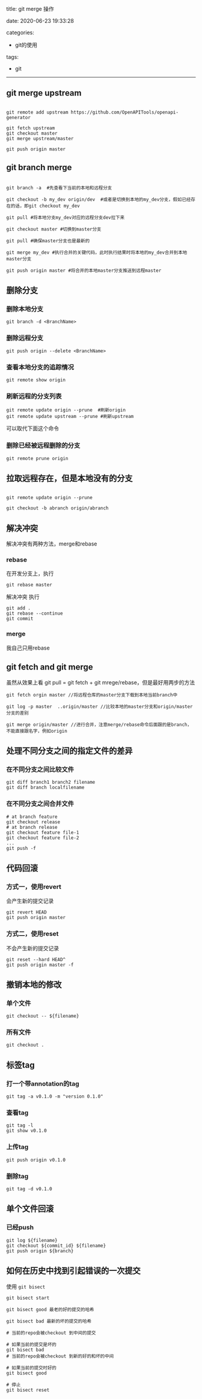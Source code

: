 title: git merge 操作

date: 2020-06-23 19:33:28

categories:
- git的使用

tags:
- git
---

## git merge upstream

```

git remote add upstream https://github.com/OpenAPITools/openapi-generator

git fetch upstream
git checkout master
git merge upstream/master

git push origin master

```

<!--more-->

## git branch merge

```

git branch -a  #先查看下当前的本地和远程分支

git checkout -b my_dev origin/dev  #或者是切换到本地的my_dev分支，假如已经存在的话，即git checkout my_dev 

git pull #将本地分支my_dev对应的远程分支dev拉下来

git checkout master #切换到master分支

git pull #确保master分支也是最新的

git merge my_dev #执行合并的关键代码，此时执行结果时将本地的my_dev合并到本地master分支

git push origin master #将合并的本地master分支推送到远程master

```

## 删除分支

### 删除本地分支

```shell
git branch -d <BranchName>
```

### 删除远程分支

```shell
git push origin --delete <BranchName>
```

### 查看本地分支的追踪情况

```shell
git remote show origin
```

### 刷新远程的分支列表
```shell
git remote update origin --prune  #刷新origin
git remote update upstream --prune #刷新upstream
```
可以取代下面这个命令
### 删除已经被远程删除的分支

```shell
git remote prune origin

```

## 拉取远程存在，但是本地没有的分支

```shell

git remote update origin --prune

git checkout -b abranch origin/abranch
```

## 解决冲突

解决冲突有两种方法，merge和rebase

### rebase

在开发分支上，执行
```shell
git rebase master
```
解决冲突
执行
```shell
git add .
git rebase --continue
git commit
```

### merge
我自己只用rebase

## git fetch and git merge
虽然从效果上看 git pull = git fetch + git mrege/rebase，但是最好用两步的方法

```shelll
git fetch orgin master //将远程仓库的master分支下载到本地当前branch中

git log -p master  ..origin/master //比较本地的master分支和origin/master分支的差别

git merge origin/master //进行合并，注意merge/rebase命令后面跟的是branch，不能直接跟名字，例如origin
```

## 处理不同分支之间的指定文件的差异

### 在不同分支之间比较文件

```
git diff branch1 branch2 filename
git diff branch localfilename
```

### 在不同分支之间合并文件

```
# at branch feature
git checkout release
# at branch release
git checkout feature file-1
git checkout feature file-2
...
git push -f 
```

## 代码回滚

### 方式一，使用revert
会产生新的提交记录

```shell
git revert HEAD
git push origin master
```

### 方式二，使用reset
不会产生新的提交记录

```shell
git reset --hard HEAD^
git push origin master -f
```

## 撤销本地的修改

### 单个文件
```shell
git checkout -- ${filename}
```

### 所有文件
```shell
git checkout .
```

## 标签tag

### 打一个带annotation的tag
```
git tag -a v0.1.0 -m "version 0.1.0"
```

### 查看tag
```
git tag -l
git show v0.1.0
```

### 上传tag
```
git push origin v0.1.0
```

### 删除tag
```
git tag -d v0.1.0
```

## 单个文件回滚

### 已经push
```shell
git log ${filename}
git checkout ${commit_id} ${filename}
git push origin ${branch}
```

## 如何在历史中找到引起错误的一次提交

使用 `git bisect`

```shell
git bisect start

git bisect good 最老的好的提交的哈希

git bisect bad 最新的坏的提交的哈希

# 当前的repo会被checkout 到中间的提交

# 如果当前的提交是坏的
git bisect bad
# 当前的repo会被checkout 到新的好的和坏的中间

# 如果当前的提交时好的
git bisect good

# 停止
git bisect reset

```
